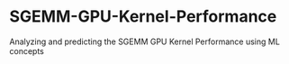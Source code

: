 # SGEMM-GPU-Kernel-Performance
Analyzing and predicting the SGEMM GPU Kernel Performance using ML concepts

